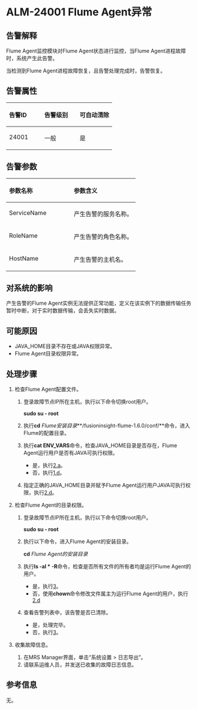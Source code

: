 # ALM-24001 Flume Agent异常<a name="ZH-CN_TOPIC_0191883127"></a>

## 告警解释<a name="zh-cn_topic_0191813918_section19665522175625"></a>

Flume Agent监控模块对Flume Agent状态进行监控，当Flume Agent进程故障时，系统产生此告警。

当检测到Flume Agent进程故障恢复，且告警处理完成时，告警恢复。

## 告警属性<a name="zh-cn_topic_0191813918_section42254989175625"></a>

<a name="zh-cn_topic_0191813918_table102091175625"></a>
<table><thead align="left"><tr id="zh-cn_topic_0191813918_row31905194175625"><th class="cellrowborder" valign="top" width="33.33333333333333%" id="mcps1.1.4.1.1"><p id="zh-cn_topic_0191813918_p34183898175625"><a name="zh-cn_topic_0191813918_p34183898175625"></a><a name="zh-cn_topic_0191813918_p34183898175625"></a><strong id="zh-cn_topic_0191813918_b39219631175625"><a name="zh-cn_topic_0191813918_b39219631175625"></a><a name="zh-cn_topic_0191813918_b39219631175625"></a>告警ID</strong></p>
</th>
<th class="cellrowborder" valign="top" width="33.33333333333333%" id="mcps1.1.4.1.2"><p id="zh-cn_topic_0191813918_p22673543175625"><a name="zh-cn_topic_0191813918_p22673543175625"></a><a name="zh-cn_topic_0191813918_p22673543175625"></a><strong id="zh-cn_topic_0191813918_b2735300175625"><a name="zh-cn_topic_0191813918_b2735300175625"></a><a name="zh-cn_topic_0191813918_b2735300175625"></a>告警级别</strong></p>
</th>
<th class="cellrowborder" valign="top" width="33.33333333333333%" id="mcps1.1.4.1.3"><p id="zh-cn_topic_0191813918_p20232782175625"><a name="zh-cn_topic_0191813918_p20232782175625"></a><a name="zh-cn_topic_0191813918_p20232782175625"></a><strong id="zh-cn_topic_0191813918_b47877317175625"><a name="zh-cn_topic_0191813918_b47877317175625"></a><a name="zh-cn_topic_0191813918_b47877317175625"></a>可自动清除</strong></p>
</th>
</tr>
</thead>
<tbody><tr id="zh-cn_topic_0191813918_row52857467175625"><td class="cellrowborder" valign="top" width="33.33333333333333%" headers="mcps1.1.4.1.1 "><p id="zh-cn_topic_0191813918_p45931966162646"><a name="zh-cn_topic_0191813918_p45931966162646"></a><a name="zh-cn_topic_0191813918_p45931966162646"></a>24001</p>
</td>
<td class="cellrowborder" valign="top" width="33.33333333333333%" headers="mcps1.1.4.1.2 "><p id="zh-cn_topic_0191813918_p29501732162646"><a name="zh-cn_topic_0191813918_p29501732162646"></a><a name="zh-cn_topic_0191813918_p29501732162646"></a>一般</p>
</td>
<td class="cellrowborder" valign="top" width="33.33333333333333%" headers="mcps1.1.4.1.3 "><p id="zh-cn_topic_0191813918_p40830091162646"><a name="zh-cn_topic_0191813918_p40830091162646"></a><a name="zh-cn_topic_0191813918_p40830091162646"></a>是</p>
</td>
</tr>
</tbody>
</table>

## 告警参数<a name="zh-cn_topic_0191813918_section27218191175625"></a>

<a name="zh-cn_topic_0191813918_table57189892175625"></a>
<table><thead align="left"><tr id="zh-cn_topic_0191813918_row20832688175625"><th class="cellrowborder" valign="top" width="50%" id="mcps1.1.3.1.1"><p id="zh-cn_topic_0191813918_p9726186175625"><a name="zh-cn_topic_0191813918_p9726186175625"></a><a name="zh-cn_topic_0191813918_p9726186175625"></a><strong id="zh-cn_topic_0191813918_b20426813175625"><a name="zh-cn_topic_0191813918_b20426813175625"></a><a name="zh-cn_topic_0191813918_b20426813175625"></a>参数名称</strong></p>
</th>
<th class="cellrowborder" valign="top" width="50%" id="mcps1.1.3.1.2"><p id="zh-cn_topic_0191813918_p43959148175625"><a name="zh-cn_topic_0191813918_p43959148175625"></a><a name="zh-cn_topic_0191813918_p43959148175625"></a><strong id="zh-cn_topic_0191813918_b60088019175625"><a name="zh-cn_topic_0191813918_b60088019175625"></a><a name="zh-cn_topic_0191813918_b60088019175625"></a>参数含义</strong></p>
</th>
</tr>
</thead>
<tbody><tr id="zh-cn_topic_0191813918_row35291346175625"><td class="cellrowborder" valign="top" width="50%" headers="mcps1.1.3.1.1 "><p id="zh-cn_topic_0191813918_p20355870162656"><a name="zh-cn_topic_0191813918_p20355870162656"></a><a name="zh-cn_topic_0191813918_p20355870162656"></a>ServiceName</p>
</td>
<td class="cellrowborder" valign="top" width="50%" headers="mcps1.1.3.1.2 "><p id="zh-cn_topic_0191813918_p38212784162656"><a name="zh-cn_topic_0191813918_p38212784162656"></a><a name="zh-cn_topic_0191813918_p38212784162656"></a>产生告警的服务名称。</p>
</td>
</tr>
<tr id="zh-cn_topic_0191813918_row54265439175625"><td class="cellrowborder" valign="top" width="50%" headers="mcps1.1.3.1.1 "><p id="zh-cn_topic_0191813918_p6941546162656"><a name="zh-cn_topic_0191813918_p6941546162656"></a><a name="zh-cn_topic_0191813918_p6941546162656"></a>RoleName</p>
</td>
<td class="cellrowborder" valign="top" width="50%" headers="mcps1.1.3.1.2 "><p id="zh-cn_topic_0191813918_p25394391162656"><a name="zh-cn_topic_0191813918_p25394391162656"></a><a name="zh-cn_topic_0191813918_p25394391162656"></a>产生告警的角色名称。</p>
</td>
</tr>
<tr id="zh-cn_topic_0191813918_row5894265175625"><td class="cellrowborder" valign="top" width="50%" headers="mcps1.1.3.1.1 "><p id="zh-cn_topic_0191813918_p57573702162656"><a name="zh-cn_topic_0191813918_p57573702162656"></a><a name="zh-cn_topic_0191813918_p57573702162656"></a>HostName</p>
</td>
<td class="cellrowborder" valign="top" width="50%" headers="mcps1.1.3.1.2 "><p id="zh-cn_topic_0191813918_p32958279162656"><a name="zh-cn_topic_0191813918_p32958279162656"></a><a name="zh-cn_topic_0191813918_p32958279162656"></a>产生告警的主机名。</p>
</td>
</tr>
</tbody>
</table>

## 对系统的影响<a name="zh-cn_topic_0191813918_section23922301175625"></a>

产生告警的Flume Agent实例无法提供正常功能，定义在该实例下的数据传输任务暂时中断，对于实时数据传输，会丢失实时数据。

## 可能原因<a name="zh-cn_topic_0191813918_section58162349175625"></a>

-   JAVA\_HOME目录不存在或JAVA权限异常。
-   Flume Agent目录权限异常。

## 处理步骤<a name="zh-cn_topic_0191813918_section51182191175625"></a>

1.  检查Flume Agent配置文件。
    1.  登录故障节点IP所在主机，执行以下命令切换root用户。

        **sudo su - root**

    2.  执行**cd** _Flume安装目录_**/fusioninsight-flume-1.6.0/conf/**命令，进入Flume的配置目录。
    3.  执行**cat ENV\_VARS**命令，检查JAVA\_HOME目录是否存在，Flume Agent运行用户是否有JAVA可执行权限。
        -   是，执行[2.a](#zh-cn_topic_0191813918_li53200420164950)。
        -   否，执行[1.d](#zh-cn_topic_0191813918_li5041523116491)。

    4.  <a name="zh-cn_topic_0191813918_li5041523116491"></a>指定正确的JAVA\_HOME目录并赋予Flume Agent运行用户JAVA可执行权限，执行[2.d](#zh-cn_topic_0191813918_li22464349164950)。

2.  检查Flume Agent的目录权限。
    1.  <a name="zh-cn_topic_0191813918_li53200420164950"></a>登录故障节点IP所在主机，执行以下命令切换root用户。

        **sudo su - root**

    2.  执行以下命令，进入Flume Agent的安装目录。

        **cd** _Flume Agent的安装目录_

    3.  执行**ls -al \* -R**命令，检查是否所有文件的所有者均是运行Flume Agent的用户。
        -   是，执行[3](#zh-cn_topic_0191813918_li572522141314)。
        -   否，使用**chown**命令修改文件属主为运行Flume Agent的用户，执行[2.d](#zh-cn_topic_0191813918_li22464349164950)

    4.  <a name="zh-cn_topic_0191813918_li22464349164950"></a>查看告警列表中，该告警是否已清除。
        -   是，处理完毕。
        -   否，执行[3](#zh-cn_topic_0191813918_li572522141314)。

3.  <a name="zh-cn_topic_0191813918_li572522141314"></a>收集故障信息。
    1.  在MRS Manager界面，单击“系统设置 \> 日志导出”。
    2.  请联系运维人员，并发送已收集的故障日志信息。


## 参考信息<a name="zh-cn_topic_0191813918_section20269844175625"></a>

无。

